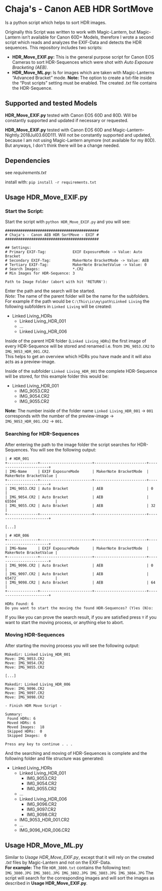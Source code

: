 # Chaja's - Canon AEB HDR SortMove

Is a python script which helps to sort HDR images.

Originally this Script was written to work with Magic-Lantern, but Magic-Lantern isn’t available for Canon 60D+ Models, therefore I wrote a second script which reads and analyzes the EXIF-Data and detects the HDR sequences.
This repository includes two scripts:

* **HDR_Move_EXIF.py:** This is the general purpose script for Canon EOS Cameras to sort HDR-Sequences which were shot with *Auto Exposure Bracketing (AEB)*.
* **HDR_Move_ML.py:** Is for images which are taken with Magic-Lanterns “Advanced Bracket” mode. **Note:** The option to create a txt-file inside the “Post scripts” setting must be enabled. The created *.txt* file contains the HDR-Sequence.

## Supported and tested Models

**HDR_Move_EXIF.py** tested with Canon EOS 60D and 80D. Will be constantly supported and updated if necessary or requested.

**HDR_Move_EXIF.py** tested with Canon EOS 60D and Magic-Lantern-Nightly.2018Jul03.60D111. Will not be constantly supported and updated, because I am not using Magic-Lantern anymore (not available for my 80D). But anyways, I don't think there will be a change needed.

## Dependencies

see *requirements.txt*

install with:
`pip install -r requirements.txt`

## Usage HDR_Move_EXIF.py

### Start the Script:

Start the script with `python HDR_Move_EXIF.py` and you will see:

```
###########################################
# Chaja's - Canon AEB HDR SortMove - EXIF #
###########################################

## Settings:
# Primary EXIF-Tag:            EXIF ExposureMode -> Value: Auto Bracket
# Secondary EXIF-Tag:          MakerNote BracketMode -> Value: AEB
# Tertiary EXIF-Tag:           MakerNote BracketValue -> Value: 0
# Search Images:               *.CR2
# Min Images for HDR-Sequence: 3

Path to Image Folder (abort with hit 'RETURN'):
```

Enter the path and the search will be started.  
*Note:* The name of the parent folder will be the name for the subfolders.  
For example if the path would be `C:\This\is\my\path\Linked Living` the following subfolders in `Linked Living` will be created:  

* Linked Living_HDRs
  * Linked Living_HDR_001
  * ...
  * Linked Living_HDR_006

Inside of the parent HDR folder (`Linked Living_HDRs`) the first image of every HDR-Sequence will be stored and renamed i.e. from `IMG_9053.CR2` to `IMG_9053_HDR_001.CR2`.  
This helps to get an overview which HDRs you have made and it will also acts as a preview-image.

Inside of the subfolder `Linked Living_HDR_001` the complete HDR-Sequence will be stored, for this example folder this would be:  

* Linked Living_HDR_001
  * IMG_9053.CR2
  * IMG_9054.CR2
  * IMG_9055.CR2

**Note:** The number inside of the folder name `Linked Living_HDR_001` -> `001` corresponds with the number of the preview-image -> `IMG_9053_HDR_001.CR2` -> `001`.  

### Searching for HDR-Sequences

After entering the path to the image folder the script searches for HDR-Sequences. You will see the following output:

```
| # HDR_001
+--------------+------------------------+------------------------+------------------------+
| IMG-Name     | EXIF ExposureMode      | MakerNote BracketMode  | MakerNote BracketValue |
+--------------+------------------------+------------------------+------------------------+
| IMG_9053.CR2 | Auto Bracket           | AEB                    | 0                      |
| IMG_9054.CR2 | Auto Bracket           | AEB                    | 65504                  |
| IMG_9055.CR2 | Auto Bracket           | AEB                    | 32                     |
+--------------+------------------------+------------------------+------------------------+

[...]

| # HDR_006
+--------------+------------------------+------------------------+------------------------+
| IMG-Name     | EXIF ExposureMode      | MakerNote BracketMode  | MakerNote BracketValue |
+--------------+------------------------+------------------------+------------------------+
| IMG_9096.CR2 | Auto Bracket           | AEB                    | 0                      |
| IMG_9097.CR2 | Auto Bracket           | AEB                    | 65472                  |
| IMG_9098.CR2 | Auto Bracket           | AEB                    | 64                     |
+--------------+------------------------+------------------------+------------------------+

HDRs Found: 6
Do you want to start the moving the found HDR-Sequences? (Y)es (N)o: 
```

If you like you can prove the search result, if you are satisfied press `Y` if you want to start the moving process, or anything else to abort.

### Moving HDR-Sequences

After starting the moving process you will see the following output:

```
Makedir: Linked Living_HDR_001
Move: IMG_9053.CR2
Move: IMG_9054.CR2
Move: IMG_9055.CR2

[...]

Makedir: Linked Living_HDR_006
Move: IMG_9096.CR2
Move: IMG_9097.CR2
Move: IMG_9098.CR2

- Finish HDR Move Script -

Summary:
 Found HDRs: 6
 Moved HDRs: 6
 Moved Images:  18
 Skipped HDRs:  0
 Skipped Images:  0

Press any key to continue . . .
```

And the searching and moving of HDR-Sequences is complete and the following folder and file structure was generated:

* Linked Living_HDRs
  * Linked Living_HDR_001
    * IMG_9053.CR2
    * IMG_9054.CR2
    * IMG_9055.CR2
  * ...
  * Linked Living_HDR_006
    * IMG_9096.CR2
    * IMG_9097.CR2
    * IMG_9098.CR2
  * IMG_9053_HDR_001.CR2
  * ...
  * IMG_9096_HDR_006.CR2

## Usage HDR_Move_ML.py

Similar to *Usage HDR_Move_EXIF.py*, except that it will rely on the created *.txt* files by Magic-Lantern and not on the EXIF-Data.  
**For example:** The file `HDR_3800.txt` contains the following text:  
`IMG_3800.JPG IMG_3801.JPG IMG_3802.JPG IMG_3803.JPG IMG_3804.JPG`
The script will search for the corresponding images and will sort the images as described in **Usage HDR_Move_EXIF.py**.
